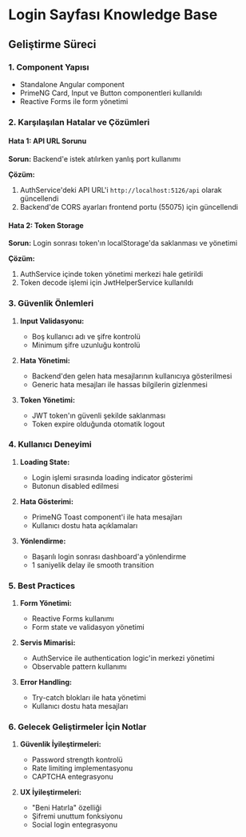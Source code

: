 # Login Sayfası Knowledge Base

## Geliştirme Süreci

### 1. Component Yapısı
- Standalone Angular component
- PrimeNG Card, Input ve Button componentleri kullanıldı
- Reactive Forms ile form yönetimi

### 2. Karşılaşılan Hatalar ve Çözümleri

#### Hata 1: API URL Sorunu
**Sorun:** Backend'e istek atılırken yanlış port kullanımı

**Çözüm:**
1. AuthService'deki API URL'i `http://localhost:5126/api` olarak güncellendi
2. Backend'de CORS ayarları frontend portu (55075) için güncellendi

#### Hata 2: Token Storage
**Sorun:** Login sonrası token'ın localStorage'da saklanması ve yönetimi

**Çözüm:**
1. AuthService içinde token yönetimi merkezi hale getirildi
2. Token decode işlemi için JwtHelperService kullanıldı

### 3. Güvenlik Önlemleri

1. **Input Validasyonu:**
   - Boş kullanıcı adı ve şifre kontrolü
   - Minimum şifre uzunluğu kontrolü

2. **Hata Yönetimi:**
   - Backend'den gelen hata mesajlarının kullanıcıya gösterilmesi
   - Generic hata mesajları ile hassas bilgilerin gizlenmesi

3. **Token Yönetimi:**
   - JWT token'ın güvenli şekilde saklanması
   - Token expire olduğunda otomatik logout

### 4. Kullanıcı Deneyimi

1. **Loading State:**
   - Login işlemi sırasında loading indicator gösterimi
   - Butonun disabled edilmesi

2. **Hata Gösterimi:**
   - PrimeNG Toast component'i ile hata mesajları
   - Kullanıcı dostu hata açıklamaları

3. **Yönlendirme:**
   - Başarılı login sonrası dashboard'a yönlendirme
   - 1 saniyelik delay ile smooth transition

### 5. Best Practices

1. **Form Yönetimi:**
   - Reactive Forms kullanımı
   - Form state ve validasyon yönetimi

2. **Servis Mimarisi:**
   - AuthService ile authentication logic'in merkezi yönetimi
   - Observable pattern kullanımı

3. **Error Handling:**
   - Try-catch blokları ile hata yönetimi
   - Kullanıcı dostu hata mesajları

### 6. Gelecek Geliştirmeler İçin Notlar

1. **Güvenlik İyileştirmeleri:**
   - Password strength kontrolü
   - Rate limiting implementasyonu
   - CAPTCHA entegrasyonu

2. **UX İyileştirmeleri:**
   - "Beni Hatırla" özelliği
   - Şifremi unuttum fonksiyonu
   - Social login entegrasyonu
